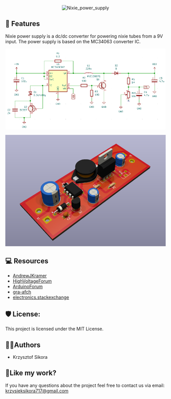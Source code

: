 <p align="center"><img src="https://socialify.git.ci/411568/Nixie_power_supply/image?custom_description=Power+supply+for+nixie+tubes.&description=1&name=1&pattern=Circuit+Board&theme=Dark" alt="Nixie_power_supply" width="640" height="320" /></p>


<h2>🧐 Features</h2>

Nixie power supply is a dc/dc converter for powering nixie tubes from a 9V input. The power supply is based on the MC34063 converter IC.

![PCB 3d model](/images/schematic.png)

![schematic](/images/3dview.png)

<h2>💻 Resources</h2>


* [AndrewJKramer](http://andrewjkramer.net/usb-nixie-power-supply/)
* [HighVoltageForum](https://highvoltageforum.net/index.php?topic=66.0)
* [ArduinoForum](https://forum.arduino.cc/t/problem-with-mc34063-180v-power-supply-huge-voltage-drop-solved/299096)
* [gra-afch](https://gra-afch.com/how-it-works/power-supplies-for-nixie-clocks/)
* [electronics.stackexchange](https://electronics.stackexchange.com/questions/475084/mc34063-based-converter-accoustic-noise)

<h2>🛡️ License:</h2>

This project is licensed under the MIT License.


<h2> 🙋‍♂️Authors </h2>

- Krzysztof Sikora

<h2>💖Like my work?</h2>

If you have any questions about the project feel free to contact us via email: krzysieksikora717@gmail.com